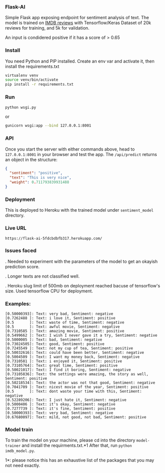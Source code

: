 ### Flask-AI
Simple Flask app exposing endpoint for sentiment analysis of text.
The model is trained on [IMDB reviews](https://ai.stanford.edu/~amaas/data/sentiment/aclImdb_v1.tar.gz) with Tensorflow/Keras
Dataset of 20k reviews for training, and 5k for validation.

An input is condidered positive if it has a score of > 0.65 

### Install
You need Python and PIP installed.
Create an env var and activate it, then install the requirements.txt

```sh
virtualenv venv
source venv/bin/activate   
pip install -r requirements.txt 
```
### Run
```sh
python wsgi.py
```
or
```sh
gunicorn wsgi:app --bind 127.0.0.1:8001
```

### API
Once you start the server with either commands above, head to `127.0.0.1:8001` in your browser and test the app.
The `/api/predict` returns an object in the structure:

```json
{
  "sentiment": "positive",
  "text": "This is very nice",
  "weight": 0.711793839931488
}
```

### Deployment
This is deployed to Heroku with the trained model under `sentiment_model` directory.

### Live URL
`https://flask-ai-5fdcbdbfb317.herokuapp.com/`

### Issues faced
. Needed to experiment with the parameters of the model to get an okayish prediction score.

. Longer texts are not classified well.

. Heroku slug limit of 500mb on deployment reached bacuse of tensorflow's size. Used tensorflow CPU for deployment.

### Examples:

```
[0.50000393]: Text: very bad, Sentiment: negative
[0.7262488 ]: Text: i love it, Sentiment: positive
[0.5       ]: Text: waste of time, Sentiment: negative
[0.5       ]: Text: awful movie, Sentiment: negative
[0.7310585 ]: Text: amazing movie, Sentiment: positive
[0.5499662 ]: Text: I wish I never gave it a try, Sentiment: negative
[0.5000005 ]: Text: bad, Sentiment: negative
[0.73024505]: Text: good, Sentiment: positive
[0.7245549 ]: Text: not my cup of tea, Sentiment: positive
[0.50032616]: Text: could have been better, Sentiment: negative
[0.5004509 ]: Text: I want my money back, Sentiment: negative
[0.7310581 ]: Text: i enjoyed it, Sentiment: positive
[0.73105764]: Text: great time, Sentiment: positive
[0.50021017]: Text: I find it boring, Sentiment: negative
[0.73105836]: Text: the settings were amazing, the story as well, Sentiment: positive
[0.50218534]: Text: the actor was not that good, Sentiment: negative
[0.7041709 ]: Text: nicest movie of the year, Sentiment: positive
[0.5       ]: Text: dont waste your time with this, Sentiment: negative
[0.52289206]: Text: I just hate it, Sentiment: negative
[0.5000406 ]: Text: it's okay, Sentiment: negative
[0.7277739 ]: Text: it's fine, Sentiment: positive
[0.50000393]: Text: very bad, Sentiment: negative
[0.67680097]: Text: mild, not good, not bad, Sentiment: positive
```

### Model train
To train the model on your machine, please cd into the directory `model-trainer` and install the requirments.txt.*1
After that, run `python imdb_model.py`.

1*: please notice this has an exhaustive list of the packages that you may not need exactly. 
